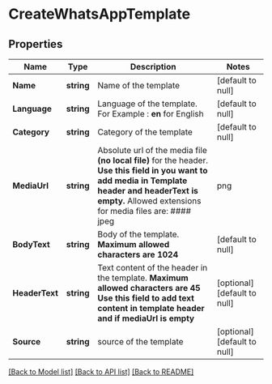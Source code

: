 # CreateWhatsAppTemplate

## Properties
Name | Type | Description | Notes
------------ | ------------- | ------------- | -------------
**Name** | **string** | Name of the template | [default to null]
**Language** | **string** | Language of the template. For Example : **en** for English  | [default to null]
**Category** | **string** | Category of the template | [default to null]
**MediaUrl** | **string** | Absolute url of the media file **(no local file)** for the header. **Use this field in you want to add media in Template header and headerText is empty.** Allowed extensions for media files are: #### jpeg | png | mp4 | pdf  | [optional] [default to null]
**BodyText** | **string** | Body of the template. **Maximum allowed characters are 1024** | [default to null]
**HeaderText** | **string** | Text content of the header in the template.  **Maximum allowed characters are 45** **Use this field to add text content in template header and if mediaUrl is empty**  | [optional] [default to null]
**Source** | **string** | source of the template | [optional] [default to null]

[[Back to Model list]](../README.md#documentation-for-models) [[Back to API list]](../README.md#documentation-for-api-endpoints) [[Back to README]](../README.md)


